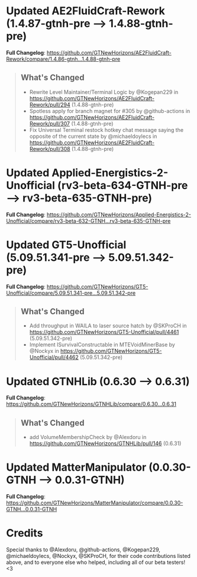 # Updated AE2FluidCraft-Rework (1.4.87-gtnh-pre -->  1.4.88-gtnh-pre)
**Full Changelog**: https://github.com/GTNewHorizons/AE2FluidCraft-Rework/compare/1.4.86-gtnh...1.4.88-gtnh-pre
>## What's Changed
> * Rewrite Level Maintainer/Terminal Logic by @Kogepan229 in https://github.com/GTNewHorizons/AE2FluidCraft-Rework/pull/294 (1.4.88-gtnh-pre)
> * Spotless apply for branch magnet for #305 by @github-actions in https://github.com/GTNewHorizons/AE2FluidCraft-Rework/pull/307 (1.4.88-gtnh-pre)
> * Fix Universal Terminal restock hotkey chat message saying the opposite of the current state by @michaeldoylecs in https://github.com/GTNewHorizons/AE2FluidCraft-Rework/pull/308 (1.4.88-gtnh-pre)
>

# Updated Applied-Energistics-2-Unofficial (rv3-beta-634-GTNH-pre -->  rv3-beta-635-GTNH-pre)
**Full Changelog**: https://github.com/GTNewHorizons/Applied-Energistics-2-Unofficial/compare/rv3-beta-632-GTNH...rv3-beta-635-GTNH-pre

# Updated GT5-Unofficial (5.09.51.341-pre -->  5.09.51.342-pre)
**Full Changelog**: https://github.com/GTNewHorizons/GT5-Unofficial/compare/5.09.51.341-pre...5.09.51.342-pre
>## What's Changed
> * Add throughput in WAILA to laser source hatch by @SKProCH in https://github.com/GTNewHorizons/GT5-Unofficial/pull/4461 (5.09.51.342-pre)
> * Implement ISurvivalConstructable in MTEVoidMinerBase by @Nockyx in https://github.com/GTNewHorizons/GT5-Unofficial/pull/4462 (5.09.51.342-pre)
>

# Updated GTNHLib (0.6.30 -->  0.6.31)
**Full Changelog**: https://github.com/GTNewHorizons/GTNHLib/compare/0.6.30...0.6.31
>## What's Changed
> * add VolumeMembershipCheck by @Alexdoru in https://github.com/GTNewHorizons/GTNHLib/pull/146 (0.6.31)
>

# Updated MatterManipulator (0.0.30-GTNH -->  0.0.31-GTNH)
**Full Changelog**: https://github.com/GTNewHorizons/MatterManipulator/compare/0.0.30-GTNH...0.0.31-GTNH

# Credits
Special thanks to @Alexdoru, @github-actions, @Kogepan229, @michaeldoylecs, @Nockyx, @SKProCH, for their code contributions listed above, and to everyone else who helped, including all of our beta testers! <3